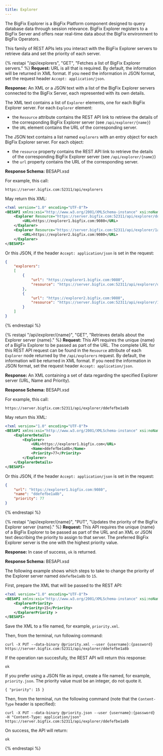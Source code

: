 ```yaml
---
title: Explorer
---
```


The BigFix Explorer is a BigFix Platform component designed to query database data through session relevance. BigFix Explorer registers to a BigFix Server and offers near real-time data about the BigFix environment to BigFix Operators.

This family of REST APIs lets you interact with the BigFix Explorer servers to retrieve data and set the priority of each server.

{% restapi "/api/explorers", "GET", "Fetches a list of BigFix Explorer servers." %}
**Request:** URL is all that is required.
By default, the information will be returned in XML format.
If you need the information in JSON format, set the request header `Accept: application/json`.

**Response:** An XML or a JSON text with a list of the BigFix Explorer servers connected to the BigFix Server, each represented with its own details.

The XML text contains a list of `Explorer` elements, one for each BigFix Explorer server.
For each `Explorer` element:
* the `Resource` attribute contains the REST API link to retrieve the details of the corresponding BigFix Explorer server (see `/api/explorer/{name}`)
* the `URL` element contains the URL of the corresponding server.

The JSON text contains a list named `explorers` with an entry object for each BigFix Explorer server.
For each object:
* the `resource` property contains the REST API link to retrieve the details of the corresponding BigFix Explorer server (see `/api/explorer/{name}`)
* the `url` property contains the URL of the corresponding server.

**Response Schema:** BESAPI.xsd

For example, this call:
```
https://server.bigfix.com:52311/api/explorers
```

May return this XML:
```xml
<?xml version="1.0" encoding="UTF-8"?>
<BESAPI xmlns:xsi="http://www.w3.org/2001/XMLSchema-instance" xsi:noNamespaceSchemaLocation="BESAPI.xsd">
    <Explorer Resource="https://server.bigfix.com:52311/api/explorer/ddefefbe1a8b">
        <URL>https://explorer1.bigfix.com:9080</URL>
    </Explorer>
    <Explorer Resource="https://server.bigfix.com:52311/api/explorer/1a8b4decafbd">
        <URL>https://explorer2.bigfix.com:9080</URL>
    </Explorer>
</BESAPI>
```

Or this JSON, if the header `Accept: application/json` is set in the request:
```json
{
    "explorers":
    [
        {
            "url": "https://explorer1.bigfix.com:9080",
            "resource": "https://server.bigfix.com:52311/api/explorer/ddefefbe1a8b"
        },
        {
            "url": "https://explorer2.bigfix.com:9080",
            "resource": "https://server.bigfix.com:52311/api/explorer/1a8b4decafbd"
        }
    ]
}
```
{% endrestapi %}

{% restapi "/api/explorer/{name}", "GET", "Retrieves details about the Explorer server {name}." %}
**Request:** This API requires the unique {name} of a BigFix Explorer to be passed as part of the URL.
The complete URL for this REST API request can be found in the `Resource` attribute of each `Explorer` node returned by the `/api/explorers` request.
By default, the information will be returned in XML format.
If you need the information in JSON format, set the request header `Accept: application/json`.

**Response:** An XML containing a set of data regarding the specified Explorer server (URL, Name and Priority).

**Response Schema:** BESAPI.xsd

For example, this call:
```
https://server.bigfix.com:52311/api/explorer/ddefefbe1a8b
```

May return this XML:
```xml
<?xml version="1.0" encoding="UTF-8"?>
<BESAPI xmlns:xsi="http://www.w3.org/2001/XMLSchema-instance" xsi:noNamespaceSchemaLocation="BESAPI.xsd">
    <ExplorerDetails>
        <Explorer>
            <URL>https://explorer1.bigfix.com</URL>
            <Name>ddefefbe1a8b</Name>
            <Priority>77</Priority>
        </Explorer>
    </ExplorerDetails>
</BESAPI>
```

Or this JSON, if the header `Accept: application/json` is set in the request:
```json
{
    "url": "https://explorer1.bigfix.com:9080",
    "name": "ddefefbe1a8b",
    "priority": 77
}
```
{% endrestapi %}

{% restapi "/api/explorer/{name}", "PUT", "​Updates the priority of the BigFix Explorer server {name}." %}
**Request:** This API requires the unique {name} of a BigFix Explorer to be passed as part of the URL and an XML or JSON text describing the priority to assign to that server.
The preferred BigFix Explorer server is the one with the highest priority value.

**Response:** In case of success, `ok` is returned.

**Response Schema:** BESAPI.xsd

The following example shows which steps to take to change the priority of the Explorer server named `ddefefbe1a8b` to `15`.

First, prepare the XML that will be passed to the REST API:
```xml
<?xml version="1.0" encoding="UTF-8"?>
<BESAPI xmlns:xsi="http://www.w3.org/2001/XMLSchema-instance" xsi:noNamespaceSchemaLocation="BESAPI.xsd">
    <ExplorerPriority>
        <Priority>15</Priority>
    </ExplorerPriority >
</BESAPI>
```

Save the XML to a file named, for example, `priority.xml`.

Then, from the terminal, run following command:
```
curl -X PUT --data-binary @priority.xml --user {username}:{password} https://server.bigfix.com:52311/api/explorer/ddefefbe1a8b
```

If the operation ran succesfully, the REST API will return this response:
```
ok
```

If you prefer using a JSON file as input, create a file named, for example, `priority.json`.
The priority value must be an integer, do not quote it.
```
{ "priority": 15 }
```

Then, from the terminal, run the following command (note that the `Content-Type` header is specified):
```
curl -X PUT --data-binary @priority.json --user {username}:{password} -H "Content-Type: application/json" https://server.bigfix.com:52311/api/explorer/ddefefbe1a8b
```

On success, the API will return:
```
ok
```
{% endrestapi %}
